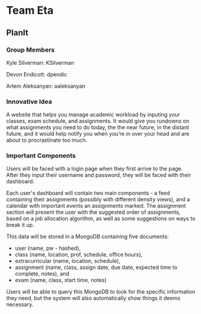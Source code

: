 # Team Eta #

## PlanIt ##

### Group Members ###
Kyle Silverman: KSilverman

Devon Endicott: dpendic

Artem Aleksanyan: aaleksanyan

### Innovative Idea ###
A website that helps you manage academic workload by inputing your classes, exam schedule, and assignments. It would give you rundowns on what assignments you need to do today, the the near future, in the distant future, and it would help notify you when you’re in over your head and are about to procrastinate too much. 

### Important Components ###
Users will be faced with a login page when they first arrive to the page. After they input their username and password, they will be faced with their dashboard.

Each user's dashboard will contain two main components - a feed containing their assignments (possibly with different density views), and a calendar with important events an assignments marked. The assignment section will present the user with the suggested order of assignments, based on a job allocation algorithm, as well as some suggestions on ways to break it up.

This data will be stored in a MongoDB containing five documents:

- user (name, pw - hashed), 
- class (name, location, prof, schedule, office hours), 
- extracurricular (name, location, schedule), 
- assignment (name, class, assign date, due date, expected time to complete, notes), and 
- exam (name, class, start time, notes)

Users will be able to query this MongoDB to look for the specific information they need, but the system will also automatically show things it deems necessary.
